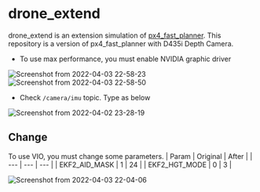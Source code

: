 # drone_extend
drone_extend is an extension simulation of [px4_fast_planner](https://github.com/mzahana/px4_fast_planner). This repository is a version of px4_fast_planner with D435i Depth Camera.

* To use max performance, you must enable NVIDIA graphic driver

![Screenshot from 2022-04-03 22-58-23](https://user-images.githubusercontent.com/69444682/161436743-24bf3fba-152f-46b6-afeb-8c8111feed8b.png)
![Screenshot from 2022-04-03 22-58-50](https://user-images.githubusercontent.com/69444682/161436744-ff26448c-d852-4861-832e-317c51d954ff.png)

* Check `/camera/imu` topic. Type as below

![Screenshot from 2022-04-02 23-28-19](https://user-images.githubusercontent.com/69444682/161424850-f0777c14-0e91-49b4-b0b0-c5ebf77abcb6.png)

## Change
To use VIO, you must change some parameters.
| Param | Original | After |
| --- | --- | --- |
| EKF2_AID_MASK | 1 | 24 |
| EKF2_HGT_MODE | 0 | 3 |

![Screenshot from 2022-04-03 22-04-06](https://user-images.githubusercontent.com/69444682/161434374-f3bc683e-49c7-4d66-aaef-a83267a49db8.png)
